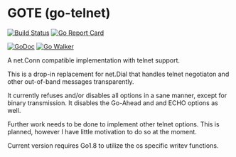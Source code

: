 # GOTE (go-telnet)
[![Build Status](https://travis-ci.org/morganhein/go-telnet.svg?branch=master)](https://travis-ci.org/morganhein/go-telnet) [![Go Report Card](https://goreportcard.com/badge/github.com/morganhein/go-telnet)](https://goreportcard.com/report/github.com/morganhein/go-telnet)    

[![GoDoc](https://godoc.org/github.com/morganhein/go-telnet?status.svg)](http://godoc.org/github.com/morganhein/go-telnet) [![Go Walker](http://gowalker.org/api/v1/badge)](https://gowalker.org/github.com/morganhein/go-telnet)


A net.Conn compatible implementation with telnet support.

This is a drop-in replacement for net.Dial that handles telnet negotiaton and other out-of-band messages transparently.

It currently refuses and/or disables all options in a sane manner, except for binary transmission. It disables the Go-Ahead and and ECHO options as well.

Further work needs to be done to implement other telnet options. This is planned, however I have little motivation to do so at the moment.

Current version requires Go1.8 to utilize the os specific writev functions.